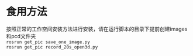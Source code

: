 # 食用方法
按照正常的工作空间安装方法进行安装，请在运行脚本的目录下提前创建images和pcd文件夹  
`rosrun get_pic save_one_image.py`  
`rosrun get_pic record_20s_open3d.py`  
